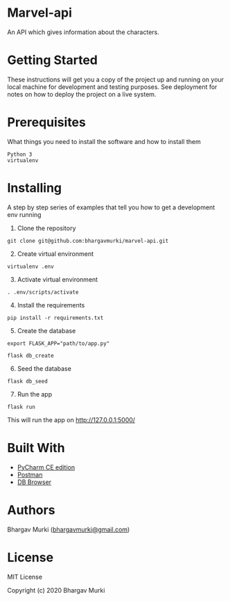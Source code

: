 # Marvel-api
An API which gives information about the characters.

# Getting Started
These instructions will get you a copy of the project up and running on your local machine for development and testing purposes. See deployment for notes on how to deploy the project on a live system.

# Prerequisites

What things you need to install the software and how to install them

```
Python 3
virtualenv
```
# Installing

A step by step series of examples that tell you how to get a development env running

1. Clone the repository
```
git clone git@github.com:bhargavmurki/marvel-api.git
```
2. Create virtual environment
```
virtualenv .env
```
3. Activate virtual environment
```
. .env/scripts/activate
```
4. Install the requirements
```
pip install -r requirements.txt
```
5. Create the database
```
export FLASK_APP="path/to/app.py"

flask db_create
```
6. Seed the database
```
flask db_seed
```
7. Run the app
```
flask run 
```
This will run the app on http://127.0.0.1:5000/


# Built With
- [PyCharm CE edition](https://www.jetbrains.com/pycharm/download/#section=windows)
- [Postman](https://www.postman.com/downloads)
- [DB Browser](https://sqlitebrowser.org/dl/)

# Authors
Bhargav Murki (bhargavmurki@gmail.com)

# License
MIT License

Copyright (c) 2020 Bhargav Murki
